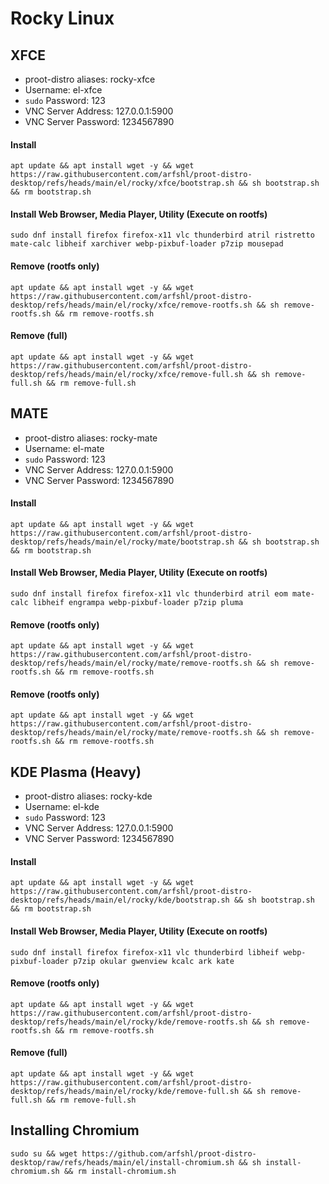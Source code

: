 # Rocky Linux

## XFCE
- proot-distro aliases: rocky-xfce
- Username: el-xfce
- `sudo` Password: 123
- VNC Server Address: 127.0.0.1:5900
- VNC Server Password: 1234567890


#### Install
    apt update && apt install wget -y && wget https://raw.githubusercontent.com/arfshl/proot-distro-desktop/refs/heads/main/el/rocky/xfce/bootstrap.sh && sh bootstrap.sh && rm bootstrap.sh

#### Install Web Browser, Media Player, Utility (Execute on rootfs)
    sudo dnf install firefox firefox-x11 vlc thunderbird atril ristretto mate-calc libheif xarchiver webp-pixbuf-loader p7zip mousepad 

#### Remove (rootfs only)
    apt update && apt install wget -y && wget https://raw.githubusercontent.com/arfshl/proot-distro-desktop/refs/heads/main/el/rocky/xfce/remove-rootfs.sh && sh remove-rootfs.sh && rm remove-rootfs.sh
#### Remove (full)
    apt update && apt install wget -y && wget https://raw.githubusercontent.com/arfshl/proot-distro-desktop/refs/heads/main/el/rocky/xfce/remove-full.sh && sh remove-full.sh && rm remove-full.sh    


## MATE
- proot-distro aliases: rocky-mate
- Username: el-mate
- `sudo` Password: 123
- VNC Server Address: 127.0.0.1:5900
- VNC Server Password: 1234567890


#### Install
    apt update && apt install wget -y && wget https://raw.githubusercontent.com/arfshl/proot-distro-desktop/refs/heads/main/el/rocky/mate/bootstrap.sh && sh bootstrap.sh && rm bootstrap.sh

#### Install Web Browser, Media Player, Utility (Execute on rootfs)
    sudo dnf install firefox firefox-x11 vlc thunderbird atril eom mate-calc libheif engrampa webp-pixbuf-loader p7zip pluma

#### Remove (rootfs only)
    apt update && apt install wget -y && wget https://raw.githubusercontent.com/arfshl/proot-distro-desktop/refs/heads/main/el/rocky/mate/remove-rootfs.sh && sh remove-rootfs.sh && rm remove-rootfs.sh
#### Remove (rootfs only)
    apt update && apt install wget -y && wget https://raw.githubusercontent.com/arfshl/proot-distro-desktop/refs/heads/main/el/rocky/mate/remove-rootfs.sh && sh remove-rootfs.sh && rm remove-rootfs.sh
    

## KDE Plasma (Heavy)
- proot-distro aliases: rocky-kde
- Username: el-kde
- `sudo` Password: 123
- VNC Server Address: 127.0.0.1:5900
- VNC Server Password: 1234567890

#### Install
    apt update && apt install wget -y && wget https://raw.githubusercontent.com/arfshl/proot-distro-desktop/refs/heads/main/el/rocky/kde/bootstrap.sh && sh bootstrap.sh && rm bootstrap.sh

#### Install Web Browser, Media Player, Utility (Execute on rootfs)
    sudo dnf install firefox firefox-x11 vlc thunderbird libheif webp-pixbuf-loader p7zip okular gwenview kcalc ark kate
#### Remove (rootfs only)
    apt update && apt install wget -y && wget https://raw.githubusercontent.com/arfshl/proot-distro-desktop/refs/heads/main/el/rocky/kde/remove-rootfs.sh && sh remove-rootfs.sh && rm remove-rootfs.sh
#### Remove (full)
    apt update && apt install wget -y && wget https://raw.githubusercontent.com/arfshl/proot-distro-desktop/refs/heads/main/el/rocky/kde/remove-full.sh && sh remove-full.sh && rm remove-full.sh

## Installing Chromium
    sudo su && wget https://github.com/arfshl/proot-distro-desktop/raw/refs/heads/main/el/install-chromium.sh && sh install-chromium.sh && rm install-chromium.sh

